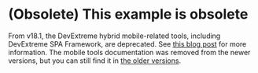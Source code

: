 # (Obsolete) This example is obsolete

<p>From v18.1, the DevExtreme hybrid mobile-related tools, including DevExtreme SPA Framework, are deprecated. See <a href="https://community.devexpress.com/blogs/aspnet/archive/2018/02/26/devextreme-hybrid-mobile-tools-deprecation-in-v18-1.aspx"><u>this blog post</u></a> for more information. The mobile tools documentation was removed from the newer versions, but you can still find it in <a href="https://js.devexpress.com/Documentation/17_2/Guide/SPA_Framework/Application_Development/"><u>the older versions</u></a>.</p>
